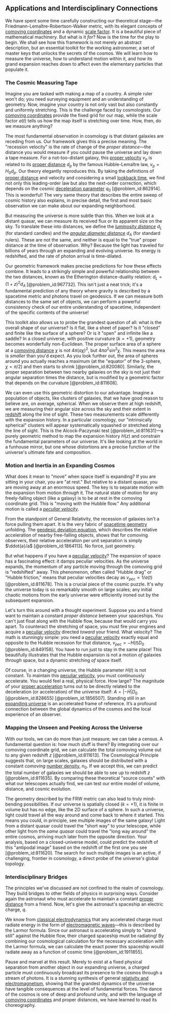 ## Applications and Interdisciplinary Connections

We have spent some time carefully constructing our theoretical stage—the Friedmann-Lemaître-Robertson-Walker metric, with its elegant concepts of [comoving coordinates](@article_id:270744) and a dynamic [scale factor](@article_id:157179). It is a beautiful piece of mathematical machinery. But what is it *for*? Now is the time for the play to begin. We shall see how this framework is not merely an abstract description, but an essential toolkit for the working astronomer, a set of master keys that unlocks the secrets of the cosmos. We will learn how to measure the universe, how to understand motion within it, and how its grand expansion reaches down to affect even the elementary particles that populate it.

### The Cosmic Measuring Tape

Imagine you are tasked with making a map of a country. A simple ruler won't do; you need surveying equipment and an understanding of geometry. Now, imagine your country is not only vast but also constantly and uniformly stretching. This is the challenge faced by cosmologists. Our [comoving coordinates](@article_id:270744) provide the fixed grid for our map, while the scale factor $a(t)$ tells us how the map itself is stretching over time. How, then, do we measure anything?

The most fundamental observation in cosmology is that distant galaxies are receding from us. Our framework gives this a precise meaning. The "recession velocity" is the rate of change of the *proper distance*—the distance you would measure if you could pause the universe and lay down a tape measure. For a not-too-distant galaxy, this [proper velocity](@article_id:274123) $v_p$ is related to its [proper distance](@article_id:161558) $d_p$ by the famous Hubble-Lemaître law, $v_p = H_0 d_p$. Our theory elegantly reproduces this. By taking the definitions of [proper distance](@article_id:161558) and velocity and considering a small [lookback time](@article_id:260350), we find not only this leading-order law but also the next-order correction, which depends on the cosmic [deceleration parameter](@article_id:157808) $q_0$ [@problem_id:862914]. This is wonderful! The very same theory that describes the entire sweep of cosmic history also explains, in precise detail, the first and most basic observation we can make about our expanding neighborhood.

But measuring the universe is more subtle than this. When we look at a distant quasar, we can measure its received flux or its apparent size on the sky. To translate these into distances, we define the *[luminosity distance](@article_id:158938)* $d_L$ (for standard candles) and the *[angular diameter distance](@article_id:157323)* $d_A$ (for standard rulers). These are not the same, and neither is equal to the "true" proper distance at the time of observation. Why? Because the light has traveled for billions of years through an expanding and evolving universe. Its energy is redshifted, and the rate of photon arrival is time-dilated.

Our geometric framework makes precise predictions for how these effects combine. It leads to a strikingly simple and powerful relationship between the two distances, known as the Etherington distance-duality relation: $d_L = (1+z)^2 d_A$ [@problem_id:967732]. This isn't just a neat trick; it's a fundamental prediction of any theory where gravity is described by a spacetime metric and photons travel on geodesics. If we can measure both distances to the same set of objects, we can perform a powerful consistency check of our entire understanding of spacetime, independent of the specific contents of the universe!

This toolkit also allows us to probe the grandest question of all: what is the overall shape of our universe? Is it flat, like a sheet of paper? Is it "closed" and finite like the surface of a sphere? Or is it "open" and infinite like a saddle? In a closed universe, with positive curvature ($k=+1$), geometry becomes wonderfully non-Euclidean. The proper surface area of a sphere at a [comoving distance](@article_id:157565) $\chi$ is not $4\pi (a\chi)^2$, but $4\pi a^2 \sin^2\chi$. This means the area is *smaller* than you'd expect. As you look further out, the area of spheres around you actually reaches a maximum (at the "equator" of the 3-sphere, $\chi=\pi/2$) and then starts to shrink [@problem_id:820080]. Similarly, the proper separation between two nearby galaxies on the sky is not just their angular separation times the distance, but is modified by a geometric factor that depends on the curvature [@problem_id:811608].

We can even use this geometric distortion to our advantage. Imagine a population of objects, like clusters of galaxies, that we have good reason to believe are, on average, spherical. When we observe them at high redshift, we are measuring their angular size across the sky and their extent in [redshift](@article_id:159451) along the line of sight. These two measurements scale differently with the expansion history. In a particular cosmology, our "intrinsically spherical" clusters will appear systematically squashed or stretched along the line of sight. This is the Alcock-Paczynski test [@problem_id:811631]—a purely geometric method to map the expansion history $H(z)$ and constrain the fundamental parameters of our universe. It's like looking at the world in a funhouse mirror, but one whose distortions are a precise function of the universe's ultimate fate and composition.

### Motion and Inertia in an Expanding Cosmos

What does it mean to "move" when space itself is expanding? If you are sitting in your chair, you are "at rest." But relative to a distant quasar, you are moving away at an enormous speed. The key is to separate motion *with* the expansion from motion *through* it. The natural state of motion for any freely-falling object (like a galaxy) is to be at rest in the comoving coordinate grid. This is "moving with the Hubble flow." Any additional motion is called a *[peculiar velocity](@article_id:157470)*.

From the standpoint of General Relativity, the recession of galaxies isn't a force pulling them apart. It is the very fabric of [spacetime geometry](@article_id:139003) unfolding. The [geodesic deviation equation](@article_id:159552), which describes the relative acceleration of nearby free-falling objects, shows that for comoving observers, their relative acceleration per unit separation is simply $\ddot{a}/a$ [@problem_id:1864113]. No force, just geometry.

But what happens if you have a [peculiar velocity](@article_id:157470)? The expansion of space has a fascinating effect: it damps peculiar velocities. As the universe expands, the momentum of any particle moving through the comoving grid is "redshifted" away. This phenomenon, often called "Hubble drag" or "Hubble friction," means that peculiar velocities decay as $v_{pec} \propto 1/a(t)$ [@problem_id:811678]. This is a crucial piece of the cosmic puzzle. It's why the universe today is so remarkably smooth on large scales; any initial chaotic motions from the early universe were efficiently ironed out by the subsequent expansion.

Let's turn this around with a thought experiment. Suppose you and a friend want to maintain a constant *proper distance* between your spaceships. You can't just float along with the Hubble flow, because that would carry you apart. To counteract the stretching of space, you must fire your engines and acquire a [peculiar velocity](@article_id:157470) directed *toward* your friend. What velocity? The math is stunningly simple: you need a [peculiar velocity](@article_id:157470) exactly equal and opposite to the Hubble recession for that distance, $v_{pec} = -H(t)D_0$ [@problem_id:849158]. You have to run just to stay in the same place! This beautifully illustrates that the Hubble expansion is not a motion *of* galaxies *through* space, but a dynamic stretching *of* space itself.

Of course, in a changing universe, the Hubble parameter $H(t)$ is not constant. To maintain this [peculiar velocity](@article_id:157470), you must continuously accelerate. You would feel a real, physical force. How large? The magnitude of your [proper acceleration](@article_id:183995) turns out to be directly related to the deceleration (or acceleration) of the universe itself: $A = |-\dot{H}| D_0$ [@problem_id:828655] [@problem_id:1856507]. Standing still in an [expanding universe](@article_id:160948) is an accelerated frame of reference. It’s a profound connection between the global dynamics of the cosmos and the local experience of an observer.

### Mapping the Unseen and Peeking Across the Universe

With our tools, we can do more than just measure; we can take a census. A fundamental question is: how much stuff is there? By integrating over our comoving coordinate grid, we can calculate the total comoving volume out to any given redshift $z$ [@problem_id:811613]. The Cosmological Principle suggests that, on large scales, galaxies should be distributed with a constant *comoving* [number density](@article_id:268492), $n_0$. If we accept this, we can predict the total number of galaxies we should be able to see up to redshift $z$ [@problem_id:811635]. By comparing these theoretical "source counts" with what our telescopes actually find, we can test our entire model of volume, distance, and cosmic evolution.

The geometry described by the FRW metric can also lead to truly mind-bending possibilities. If our universe is spatially closed ($k=+1$), it is finite in volume but has no edge, like the 2D surface of a sphere. In such a universe, light could travel all the way around and come back to where it started. This means you could, in principle, see multiple images of the same galaxy! Light from a distant quasar could travel the "short way" to your telescope, while other light from the *same quasar* could travel the "long way around" the entire cosmos, arriving much later from the opposite direction. Your analysis, based on a closed-universe model, could predict the redshift of this "antipodal image" based on the redshift of the first one you see [@problem_id:811620]. The search for such multiple images is an active, if challenging, frontier in cosmology, a direct probe of the universe's global topology.

### Interdisciplinary Bridges

The principles we've discussed are not confined to the realm of cosmology. They build bridges to other fields of physics in surprising ways. Consider again the astronaut who must accelerate to maintain a constant [proper distance](@article_id:161558) from a friend. Now, let's give the astronaut's spaceship an electric charge, $q$.

We know from [classical electrodynamics](@article_id:270002) that any accelerated charge must radiate energy in the form of [electromagnetic waves](@article_id:268591)—this is described by the Larmor formula. Since our astronaut is accelerating simply to "stand still" against the Hubble flow, their charged spaceship must be radiating! By combining our cosmological calculation for the necessary acceleration with the Larmor formula, we can calculate the exact power this spaceship would radiate away as a function of cosmic time [@problem_id:1911855].

Pause and marvel at this result. Merely to exist at a fixed physical separation from another object in our expanding universe, a charged particle must continuously broadcast its presence to the cosmos through a stream of photons. It is a stunning synthesis of general [relativity and electromagnetism](@article_id:180424), showing that the grandest dynamics of the universe have tangible consequences at the level of fundamental forces. The dance of the cosmos is one of deep and profound unity, and with the language of [comoving coordinates](@article_id:270744) and proper distances, we have learned to read its choreography.